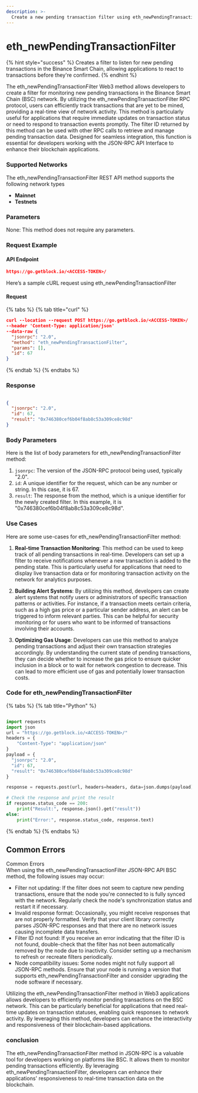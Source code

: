 ```yaml
---
description: >-
  Create a new pending transaction filter using eth_newPendingTransactionFilter in the JSON-RPC API Interface for the BSC protocol.
---
```


# eth_newPendingTransactionFilter

{% hint style="success" %}
Creates a filter to listen for new pending transactions in the Binance Smart Chain, allowing applications to react to transactions before they're confirmed.&#x20;
{% endhint %}

The eth_newPendingTransactionFilter Web3 method allows developers to create a filter for monitoring new pending transactions in the Binance Smart Chain (BSC) network. By utilizing the eth_newPendingTransactionFilter RPC protocol, users can efficiently track transactions that are yet to be mined, providing a real-time view of network activity. This method is particularly useful for applications that require immediate updates on transaction status or need to respond to transaction events promptly. The filter ID returned by this method can be used with other RPC calls to retrieve and manage pending transaction data. Designed for seamless integration, this function is essential for developers working with the JSON-RPC API Interface to enhance their blockchain applications.

### Supported Networks

The eth_newPendingTransactionFilter REST API method supports the following network types
- **Mainnet**
- **Testnets**

### Parameters

None: This method does not require any parameters.

### Request Example

#### API Endpoint

```json
https://go.getblock.io/<ACCESS-TOKEN>/
```
Here’s a sample cURL request using eth_newPendingTransactionFilter

#### Request

{% tabs %}
{% tab title="curl" %}
```json
curl --location --request POST https://go.getblock.io/<ACCESS-TOKEN>/
--header 'Content-Type: application/json' 
--data-raw {
  "jsonrpc": "2.0",
  "method": "eth_newPendingTransactionFilter",
  "params": [],
  "id": 67
}
```
{% endtab %}
{% endtabs %}

### Response


```json

{
  "jsonrpc": "2.0",
  "id": 67,
  "result": "0x746380cef6b04f8ab8c53a309ce8c98d"
}

```

### Body Parameters

Here is the list of body parameters for eth_newPendingTransactionFilter method:

1. `jsonrpc`: The version of the JSON-RPC protocol being used, typically "2.0".
2. `id`: A unique identifier for the request, which can be any number or string. In this case, it is 67.
3. `result`: The response from the method, which is a unique identifier for the newly created filter. In this example, it is "0x746380cef6b04f8ab8c53a309ce8c98d".

### Use Cases

Here are some use-cases for eth_newPendingTransactionFilter method:

1. **Real-time Transaction Monitoring**: This method can be used to keep track of all pending transactions in real-time. Developers can set up a filter to receive notifications whenever a new transaction is added to the pending state. This is particularly useful for applications that need to display live transaction data or for monitoring transaction activity on the network for analytics purposes.

2. **Building Alert Systems**: By utilizing this method, developers can create alert systems that notify users or administrators of specific transaction patterns or activities. For instance, if a transaction meets certain criteria, such as a high gas price or a particular sender address, an alert can be triggered to inform relevant parties. This can be helpful for security monitoring or for users who want to be informed of transactions involving their accounts.

3. **Optimizing Gas Usage**: Developers can use this method to analyze pending transactions and adjust their own transaction strategies accordingly. By understanding the current state of pending transactions, they can decide whether to increase the gas price to ensure quicker inclusion in a block or to wait for network congestion to decrease. This can lead to more efficient use of gas and potentially lower transaction costs.

### Code for eth_newPendingTransactionFilter

{% tabs %}
{% tab title="Python" %}
```python

import requests
import json
url = "https://go.getblock.io/<ACCESS-TOKEN>/"
headers = {
    "Content-Type": "application/json"
}
payload = {
  "jsonrpc": "2.0",
  "id": 67,
  "result": "0x746380cef6b04f8ab8c53a309ce8c98d"
}

response = requests.post(url, headers=headers, data=json.dumps(payload))

# Check the response and print the result
if response.status_code == 200:
    print("Result:", response.json().get("result"))
else:
    print("Error:", response.status_code, response.text)

```
{% endtab %}
{% endtabs %}

## Common Errors

Common Errors  
When using the eth_newPendingTransactionFilter JSON-RPC API BSC method, the following issues may occur:  
- Filter not updating: If the filter does not seem to capture new pending transactions, ensure that the node you're connected to is fully synced with the network. Regularly check the node's synchronization status and restart it if necessary.  
- Invalid response format: Occasionally, you might receive responses that are not properly formatted. Verify that your client library correctly parses JSON-RPC responses and that there are no network issues causing incomplete data transfers.  
- Filter ID not found: If you receive an error indicating that the filter ID is not found, double-check that the filter has not been automatically removed by the node due to inactivity. Consider setting up a mechanism to refresh or recreate filters periodically.  
- Node compatibility issues: Some nodes might not fully support all JSON-RPC methods. Ensure that your node is running a version that supports eth_newPendingTransactionFilter and consider upgrading the node software if necessary.

Utilizing the eth_newPendingTransactionFilter method in Web3 applications allows developers to efficiently monitor pending transactions on the BSC network. This can be particularly beneficial for applications that need real-time updates on transaction statuses, enabling quick responses to network activity. By leveraging this method, developers can enhance the interactivity and responsiveness of their blockchain-based applications.

### conclusion

The eth_newPendingTransactionFilter method in JSON-RPC is a valuable tool for developers working on platforms like BSC. It allows them to monitor pending transactions efficiently. By leveraging eth_newPendingTransactionFilter, developers can enhance their applications' responsiveness to real-time transaction data on the blockchain.
